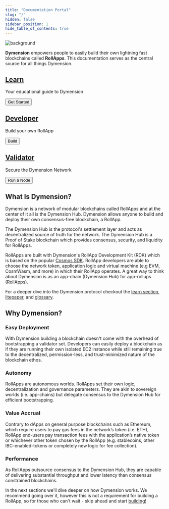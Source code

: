 ```yaml
---
title: "Documentation Portal"
slug: "/"
hidden: false
sidebar_position: 1
hide_table_of_contents: true
---
```


<div class="card image-card overlay-primary">
    <img class="background" loading="eager" src={require('@site/static/img/background.jpeg').default} alt="background" />
    <div class="card-body">
        <div class="card-body-overlay"></div>
        <p class="card-text"><b>Dymension</b> empowers people to easily build their own lightning fast blockchains called <b>RollApps</b>. This documentation serves as the central source for all things Dymension.</p>
    </div>
</div>

<div class="row row-cols-1 row-cols-md-3 main-actions">
    <div class="col">
        <div class="card card-body">
            <a href="learn/modular-intro" class="card-link stretched-link"> 
                <h2 class="card-title">Learn</h2>
            </a>
            <p class="card-text">Your educational guide to Dymension</p>
            <div class="card-actions">
                <button class="action-button">Get Started</button>
            </div>
        </div>
    </div>
    <div class="col">
        <div class="card card-body">
            <a href="developers/start/setup" class="card-link stretched-link"> 
                <h2 class="card-title">Developer</h2>
            </a>
            <p class="card-text">Build your own RollApp</p>
            <div class="card-actions">
                <button class="action-button">Build</button>
            </div>
        </div>
    </div>
    <div class="col">
        <div class="card card-body">
            <a href="full-node/index" class="card-link stretched-link"> 
                <h2 class="card-title">Validator</h2>
            </a>
            <p class="card-text">Secure the Dymension Network</p>
            <div class="card-actions">
                <button class="action-button">Run a Node</button>
           </div>
        </div>
    </div>
</div>

## What Is Dymension?

Dymension is a network of modular blockchains called RollApps and at the center of it all is the Dymension Hub. Dymension allows anyone to build and deploy their own consensus-free blockchain, a RollApp.

The Dymension Hub is the protocol's settlement layer and acts as decentralized source of truth for the network. The Dymension Hub is a Proof of Stake blockchain which provides consensus, security, and liquidity for RollApps.

RollApps are built with Dymension's RollApp Development Kit (RDK) which is based on the popular [Cosmos SDK](https://docs.cosmos.network/). RollApp developers are able to choose the network token, application logic and virtual machine (e.g EVM, CosmWasm, and more) in which their RollApp operates. A great way to think about Dymension is as an app-chain (Dymension Hub) for app-rollups (RollApps).

For a deeper dive into the Dymension protocol checkout the [learn section](/docs/learn/modular-intro.md), [litepaper](/docs/dymension-litepaper/index.md), and [glossary](/docs/reference/glossary.md).

## Why Dymension?

### Easy Deployment

With Dymension building a blockchain doesn't come with the overhead of bootstrapping a validator set. Developers can easily deploy a blockchain as if they are running their own isolated EC2 instance while still remaining true to the decentralized, permission-less, and trust-minimized nature of the blockchain ethos.

### Autonomy

RollApps are autonomous worlds. RollApps set their own logic, decentralization and governance parameters. They are akin to sovereign worlds (i.e. app-chains) but delegate consensus to the Dymension Hub for efficient bootstrapping.

### Value Accrual

Contrary to dApps on general purpose blockchains such as Ethereum, which require users to pay gas fees in the network’s token (i.e. ETH), RollApp end-users pay transaction fees with the application’s native token or whichever other token chosen by the RollApp (e.g. stablecoins, other IBC-enabled-tokens or completely new logic for fee collection).

### Performance

As RollApps outsource consensus to the Dymension Hub, they are capable of delivering substantial throughput and lower latency than consensus constrained blockchains.

In the next sections we'll dive deeper on how Dymension works. We recommend going over it, however this is not a requirement for building a RollApp, so for those who can't wait - skip ahead and start [building!](/docs/developers/start/setup.md)
